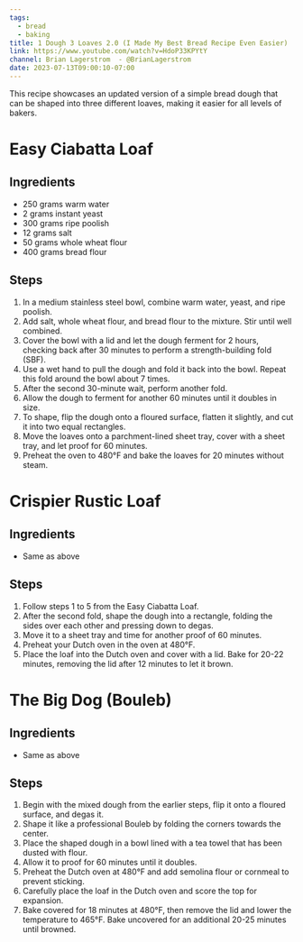 ```yaml
---
tags:
  - bread
  - baking
title: 1 Dough 3 Loaves 2.0 (I Made My Best Bread Recipe Even Easier)
link: https://www.youtube.com/watch?v=HdoP33KPYtY
channel: Brian Lagerstrom  - @BrianLagerstrom
date: 2023-07-13T09:00:10-07:00
---
```


This recipe showcases an updated version of a simple bread dough that can be shaped into three different loaves, making it easier for all levels of bakers.

# Easy Ciabatta Loaf
## Ingredients
- 250 grams warm water
- 2 grams instant yeast
- 300 grams ripe poolish
- 12 grams salt
- 50 grams whole wheat flour
- 400 grams bread flour

## Steps
1. In a medium stainless steel bowl, combine warm water, yeast, and ripe poolish.
2. Add salt, whole wheat flour, and bread flour to the mixture. Stir until well combined.
3. Cover the bowl with a lid and let the dough ferment for 2 hours, checking back after 30 minutes to perform a strength-building fold (SBF).
4. Use a wet hand to pull the dough and fold it back into the bowl. Repeat this fold around the bowl about 7 times.
5. After the second 30-minute wait, perform another fold.
6. Allow the dough to ferment for another 60 minutes until it doubles in size.
7. To shape, flip the dough onto a floured surface, flatten it slightly, and cut it into two equal rectangles.
8. Move the loaves onto a parchment-lined sheet tray, cover with a sheet tray, and let proof for 60 minutes.
9. Preheat the oven to 480°F and bake the loaves for 20 minutes without steam.

# Crispier Rustic Loaf
## Ingredients
- Same as above

## Steps
1. Follow steps 1 to 5 from the Easy Ciabatta Loaf.
2. After the second fold, shape the dough into a rectangle, folding the sides over each other and pressing down to degas.
3. Move it to a sheet tray and time for another proof of 60 minutes.
4. Preheat your Dutch oven in the oven at 480°F.
5. Place the loaf into the Dutch oven and cover with a lid. Bake for 20-22 minutes, removing the lid after 12 minutes to let it brown.

# The Big Dog (Bouleb)
## Ingredients
- Same as above

## Steps
1. Begin with the mixed dough from the earlier steps, flip it onto a floured surface, and degas it.
2. Shape it like a professional Bouleb by folding the corners towards the center.
3. Place the shaped dough in a bowl lined with a tea towel that has been dusted with flour.
4. Allow it to proof for 60 minutes until it doubles.
5. Preheat the Dutch oven at 480°F and add semolina flour or cornmeal to prevent sticking.
6. Carefully place the loaf in the Dutch oven and score the top for expansion.
7. Bake covered for 18 minutes at 480°F, then remove the lid and lower the temperature to 465°F. Bake uncovered for an additional 20-25 minutes until browned.